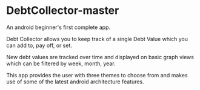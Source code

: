 # DebtCollector-master

An android beginner's first complete app.

Debt Collector allows you to keep track of a single Debt Value which you can add to, pay off, or set.

New debt values are tracked over time and displayed on basic graph views which can be filtered by week, month, year.

This app provides the user with three themes to choose from and makes use of some of the latest android architecture features.
